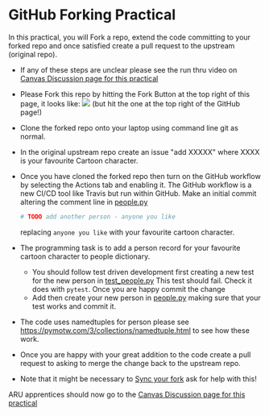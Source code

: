 # GitHub Forking Practical 

In this practical, you will Fork a repo, extend the code committing to your forked repo and once satisfied create a pull request to the upstream (original repo). 

* If any of these steps are unclear please see the run thru video on
  [Canvas Discussion page for this practical](
  https://canvas.anglia.ac.uk/courses/14266/discussion_topics/131015)
* Please Fork this repo by hitting the Fork Button at the top right of this 
  page, it looks like:
  <img src="https://aru-bioinf-ibds.github.io/images/GitHub_fork_button.png">
  (but hit the one at the top right of the GitHub page!)
* Clone the forked repo onto your laptop using command line git as normal.
* In the original upstream repo create an issue "add XXXXX" where XXXX is your
  favourite Cartoon character. 
* Once you have cloned the forked repo then turn on the GitHub workflow by
  selecting the Actions tab and enabling it. The GitHub workflow is a
  new CI/CD tool like Travis but run within GitHub. 
  Make an initial commit altering the comment line in [people.py](people.py)

  ```python
  # TODO add another person - anyone you like
  ```

  replacing `anyone you like` with your favourite cartoon character.
* The programming task is to add a person record for your favourite 
  cartoon character to people dictionary. 
  * You should follow test driven 
    development first creating a new test for the new person in 
    [test_people.py](test_people.py)
    This test should fail. Check it does with `pytest`. Once you are
    happy commit the change
  * Add then create your new person in
    [people.py](people.py)
    making sure that your test works and commit it.
* The code uses namedtuples for person please see 
  https://pymotw.com/3/collections/namedtuple.html
  to see how these work.
* Once you are happy with your great addition to the code create a
  pull request to asking to merge the change back to the upstream repo.
* Note that it might be necessary to [Sync your fork](https://help.github.com/en/github/collaborating-with-issues-and-pull-requests/syncing-a-fork) ask for help with this!



ARU apprentices should now go to the 
[Canvas Discussion page for this practical](
https://canvas.anglia.ac.uk/courses/14266/discussion_topics/131015)
